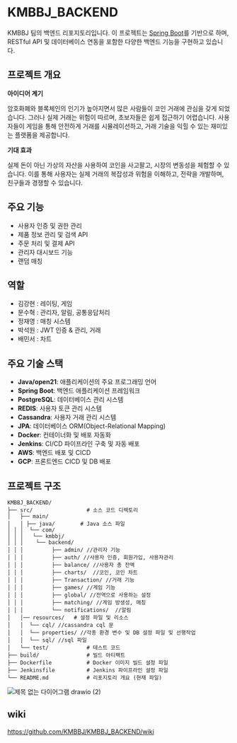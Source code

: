 # KMBBJ_BACKEND

KMBBJ 팀의 백엔드 리포지토리입니다. 이 프로젝트는 [Spring Boot](https://spring.io/projects/spring-boot)를 기반으로 하며, RESTful API 및 데이터베이스 연동을 포함한 다양한 백엔드 기능을 구현하고 있습니다.

## 프로젝트 개요

**아이디어 계기**

암호화폐와 블록체인의 인기가 높아지면서 많은 사람들이 코인 거래에 관심을 갖게 되었습니다. 그러나 실제 거래는 위험이 따르며, 초보자들은 쉽게 접근하기 어렵습니다. 사용자들이 게임을 통해 안전하게 거래를 시뮬레이션하고, 거래 기술을 익힐 수 있는 재미있는 플랫폼을 제공합니다.

**기대 효과**

실제 돈이 아닌 가상의 자산을 사용하여 코인을 사고팔고, 시장의 변동성을 체험할 수 있습니다. 이를 통해 사용자는 실제 거래의 복잡성과 위험을 이해하고, 전략을 개발하며, 친구들과 경쟁할 수 있습니다.


## 주요 기능
- 사용자 인증 및 권한 관리
- 제품 정보 관리 및 검색 API
- 주문 처리 및 결제 API
- 관리자 대시보드 기능
- 랜덤 매칭

## 역할
- 김강현 : 레이팅, 게임
- 문수혁 : 관리자, 알림, 공통응답처리
- 정재영 : 매칭 시스템
- 박석원 : JWT 인증 & 관리, 거래
- 배민서 : 차트

## 주요 기술 스택

- **Java/open21**: 애플리케이션의 주요 프로그래밍 언어
- **Spring Boot**: 백엔드 애플리케이션 프레임워크
- **PostgreSQL**: 데이터베이스 관리 시스템
- **REDIS**: 사용자 토큰 관리 시스템
- **Cassandra**: 사용자 거래 관리 시스템
- **JPA**: 데이터베이스 ORM(Object-Relational Mapping)
- **Docker**: 컨테이너화 및 배포 자동화
- **Jenkins**: CI/CD 파이프라인 구축 및 자동 배포
- **AWS**: 백엔드 배포 및 CICD
- **GCP**: 프론트엔드 CICD 및 DB 배포

## 프로젝트 구조

```plaintext
KMBBJ_BACKEND/
├── src/                 # 소스 코드 디렉토리
│   ├── main/
│   │ ├── java/        # Java 소스 파일
│ │ │  └── com/ 
│ │ │   └── kmbbj/ 
│ │ │    └── backend/ 
│ │ │         ├── admin/ //관리자 기능
│ │ │         ├── auth/ //사용자 인증, 회원가입, 사용자관리
│ │ │         ├── balance/ //사용자 총 잔액
│ │ │         ├── charts/  //코인, 코인 차트
│ │ │         ├── Transaction/ //거래 기능
│ │ │         ├── games/ //게임 기능
│ │ │         ├── global/ //전역으로 사용하는 설정
│ │ │         ├── matching/ //게임 방생성, 매칭
│ │ │         └── notifications/  //알림
│   │── resources/   # 설정 파일 및 리소스
│   │  └── cql/ //cassandra cql 문
│   │  └── properties/ //각종 환경 변수 및 DB 설정 파일 및 선행작업
│   │  └── sql/ //sql 파일
│   └── test/            # 테스트 코드
├── build/               # 빌드 아티팩트
├── Dockerfile           # Docker 이미지 빌드 설정 파일
├── Jenkinsfile          # Jenkins 파이프라인 설정 파일
└── README.md            # 리포지토리 개요 (현재 파일)
```
![제목 없는 다이어그램 drawio (2)](https://github.com/user-attachments/assets/a6817d74-bdaa-4c44-a3d0-fc3c4b068d66)

## wiki
https://github.com/KMBBJ/KMBBJ_BACKEND/wiki
